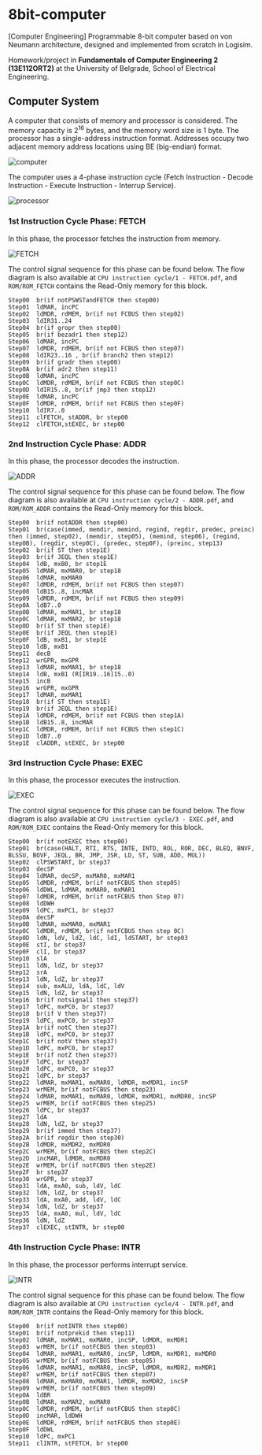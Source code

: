 # 8bit-computer
[Computer Engineering] Programmable 8-bit computer based on von Neumann architecture, designed and implemented from scratch in Logisim.

Homework/project in **Fundamentals of Computer Engineering 2 (13E112ORT2)** at the University of Belgrade, School of Electrical Engineering.

## Computer System

A computer that consists of memory and processor is considered. The memory capacity is 2<sup>16</sup> bytes, and the memory word size is 1 byte. The processor has a single-address instruction format. Addresses occupy two adjacent memory address locations using BE (big-endian) format.

![computer](Images/Computer.png)

The computer uses a 4-phase instruction cycle (Fetch Instruction - Decode Instruction - Execute Instruction - Interrup Service).

![processor](Images/CPU.png)

### 1st Instruction Cycle Phase: FETCH

In this phase, the processor fetches the instruction from memory.

![FETCH](Images/Fetch.png)

The control signal sequence for this phase can be found below. The flow diagram is also available at `CPU instruction cycle/1 - FETCH.pdf`, and `ROM/ROM_FETCH` contains the Read-Only memory for this block.
```
Step00	br(if notPSWSTandFETCH then step00)
Step01	ldMAR, incPC
Step02	ldMDR, rdMEM, br(if not FCBUS then step02)
Step03	ldIR31..24
Step04	br(if gropr then step00)
Step05	br(if bezadr1 then step12)
Step06	ldMAR, incPC
Step07	ldMDR, rdMEM, br(if not FCBUS then step07)
Step08	ldIR23..16 , br(if branch2 then step12)
Step09	br(if gradr then step00)
Step0A	br(if adr2 then step11)
Step0B	ldMAR, incPC
Step0C	ldMDR, rdMEM, br(if not FCBUS then step0C)
Step0D	ldIR15..8, br(if jmp3 then step12)
Step0E	ldMAR, incPC
Step0F	ldMDR, rdMEM, br(if not FCBUS then step0F)
Step10	ldIR7..0
Step11	clFETCH, stADDR, br step00
Step12	clFETCH,stEXEC, br step00
```

### 2nd Instruction Cycle Phase: ADDR

In this phase, the processor decodes the instruction.

![ADDR](Images/Decode.png)

The control signal sequence for this phase can be found below. The flow diagram is also available at `CPU instruction cycle/2 - ADDR.pdf`, and `ROM/ROM_ADDR` contains the Read-Only memory for this block.
```
Step00	br(if notADDR then step00)
Step01	br(case(immed, memdir, memind, regind, regdir, predec, preinc) then (immed, step02), (memdir, step05), (memind, step06), (regind, step0B), (regdir, step0C), (predec, step0F), (preinc, step13)
Step02	br(if ST then step1E)
Step03	br(if JEQL then step1E)
Step04	ldB, mxB0, br step1E
Step05	ldMAR, mxMAR0, br step18
Step06	ldMAR, mxMAR0
Step07	ldMDR, rdMEM, br(if not FCBUS then step07)
Step08	ldB15..8, incMAR
Step09	ldMDR, rdMEM, br(if not FCBUS then step09)
Step0A	ldB7..0
Step0B	ldMAR, mxMAR1, br step18
Step0C	ldMAR, mxMAR2, br step18
Step0D	br(if ST then step1E)
Step0E	br(if JEQL then step1E)
Step0F	ldB, mxB1, br step1E
Step10	ldB, mxB1
Step11	decB
Step12	wrGPR, mxGPR
Step13	ldMAR, mxMAR1, br step18
Step14	ldB, mxB1 (R[IR19..16]15..0)
Step15	incB
Step16	wrGPR, mxGPR
Step17	ldMAR, mxMAR1
Step18	br(if ST then step1E)
Step19	br(if JEQL then step1E)
Step1A	ldMDR, rdMEM, br(if not FCBUS then step1A)
Step1B	ldB15..8, incMAR
Step1C	ldMDR, rdMEM, br(if not FCBUS then step1C)
Step1D	ldB7..0
Step1E	clADDR, stEXEC, br step00
```

### 3rd Instruction Cycle Phase: EXEC

In this phase, the processor executes the instruction.

![EXEC](Images/Execute.png)

The control signal sequence for this phase can be found below. The flow diagram is also available at `CPU instruction cycle/3 - EXEC.pdf`, and `ROM/ROM_EXEC` contains the Read-Only memory for this block.
```
Step00	br(if notEXEC then step00)
Step01	br(case(HALT, RTI, RTS, INTE, INTD, ROL, ROR, DEC, BLEQ, BNVF, BLSSU, BOVF, JEQL, BR, JMP, JSR, LD, ST, SUB, ADD, MUL))
Step02	clPSWSTART, br step37
Step03	decSP
Step04	ldMAR, decSP, mxMAR0, mxMAR1
Step05	ldMDR, rdMEM, br(if notFCBUS then step05)
Step06	ldDWL, ldMAR, mxMAR0, mxMAR1
Step07	ldMDR, rdMEM, br(if notFCBUS then Step 07)
Step08	ldDWH
Step09	ldPC, mxPC1, br step37
Step0A	decSP
Step0B	ldMAR, mxMAR0, mxMAR1
Step0C	ldMDR, rdMEM, br(if notFCBUS then step 0C)
Step0D	ldN, ldV, ldZ, ldC, ldI, ldSTART, br step03
Step0E	stI, br step37
Step0F	clI, br step37
Step10	slA
Step11	ldN, ldZ, br step37
Step12	srA
Step13	ldN, ldZ, br step37
Step14	sub, mxALU, ldA, ldC, ldV
Step15	ldN, ldZ, br step37
Step16	br(if notsignal1 then step37)
Step17	ldPC, mxPC0, br step37
Step18	br(if V then step37)
Step19	ldPC, mxPC0, br step37
Step1A	br(if notC then step37)
Step1B	ldPC, mxPC0, br step37
Step1C	br(if notV then step37)
Step1D	ldPC, mxPC0, br step37
Step1E	br(if notZ then step37)
Step1F	ldPC, br step37
Step20	ldPC, mxPC0, br step37
Step21	ldPC, br step37
Step22	ldMAR, mxMAR1, mxMAR0, ldMDR, mxMDR1, incSP
Step23	wrMEM, br(if notFCBUS then step23)
Step24	ldMAR, mxMAR1, mxMAR0, ldMDR, mxMDR1, mxMDR0, incSP
Step25	wrMEM, br(if notFCBUS then step25)
Step26	ldPC, br step37
Step27	ldA
Step28	ldN, ldZ, br step37
Step29	br(if immed then step37)
Step2A	br(if regdir then step30)
Step2B	ldMDR, mxMDR2, mxMDR0
Step2C	wrMEM, br(if notFCBUS then step2C)
Step2D	incMAR, ldMDR, mxMDR0
Step2E	wrMEM, br(if notFCBUS then step2E)
Step2F	br step37
Step30	wrGPR, br step37
Step31	ldA, mxA0, sub, ldV, ldC
Step32	ldN, ldZ, br step37
Step33	ldA, mxA0, add, ldV, ldC
Step34	ldN, ldZ, br step37
Step35	ldA, mxA0, mul, ldV, ldC
Step36	ldN, ldZ
Step37	clEXEC, stINTR, br step00
```

### 4th Instruction Cycle Phase: INTR

In this phase, the processor performs interrupt service.

![INTR](Images/Interrupt.png)

The control signal sequence for this phase can be found below. The flow diagram is also available at `CPU instruction cycle/4 - INTR.pdf`, and `ROM/ROM_INTR` contains the Read-Only memory for this block.
```
Step00	br(if notINTR then step00)
Step01	br(if notprekid then step11)
Step02	ldMAR, mxMAR1, mxMAR0, incSP, ldMDR, mxMDR1
Step03	wrMEM, br(if notFCBUS then step03)
Step04	ldMAR, mxMAR1, mxMAR0, incSP, ldMDR, mxMDR1, mxMDR0
Step05	wrMEM, br(if notFCBUS then step05)
Step06	ldMAR, mxMAR1, mxMAR0, incSP, ldMDR, mxMDR2, mxMDR1
Step07	wrMEM, br(if notFCBUS then step07)
Step08	ldMAR, mxMAR0, mxMAR1, ldMDR, mxMDR2, incSP
Step09	wrMEM, br(if notFCBUS then step09)
Step0A	ldBR
Step0B	ldMAR, mxMAR2, mxMAR0
Step0C	ldMDR, rdMEM, br(if notFCBUS then step0C)
Step0D	incMAR, ldDWH
Step0E	ldMDR, rdMEM, br(if notFCBUS then step0E)
Step0F	ldDWL
Step10	ldPC, mxPC1
Step11	clINTR, stFETCH, br step00
```
